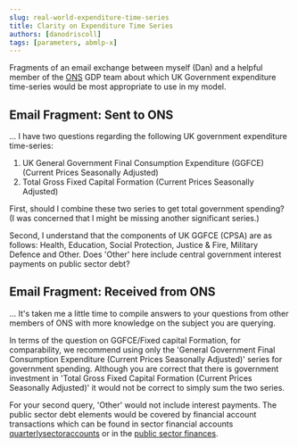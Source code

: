 ```yaml
---
slug: real-world-expenditure-time-series
title: Clarity on Expenditure Time Series
authors: [danodriscoll]
tags: [parameters, abmlp-x]
---
```


Fragments of an email exchange between myself (Dan) and a helpful member of the [ONS](https://www.ons.gov.uk/) GDP team about which UK Government expenditure time-series would be most appropriate to use in my model.

<!--truncate-->

## Email Fragment: Sent to ONS

... I have two questions regarding the following UK government expenditure time-series:

1. UK General Government Final Consumption Expenditure (GGFCE) (Current Prices Seasonally Adjusted)
2. Total Gross Fixed Capital Formation (Current Prices Seasonally Adjusted)

First, should I combine these two series to get total government spending? (I was concerned that I might be missing another significant series.) 

Second, I understand that the components of UK GGFCE (CPSA) are as follows: Health, Education, Social Protection, Justice & Fire, Military Defence and Other. Does 'Other' here include central government interest payments on public sector debt?

## Email Fragment: Received from ONS

... It's taken me a little time to compile answers to your questions from other members of ONS with more knowledge on the subject you are querying.

In terms of the question on GGFCE/Fixed capital Formation, for comparability, we recommend using only the 'General Government Final Consumption Expenditure (Current Prices Seasonally Adjusted)' series for government spending. Although you are correct that there is government investment in 'Total Gross Fixed Capital Formation (Current Prices Seasonally Adjusted)' it would not be correct to simply sum the two series.

For your second query, 'Other' would not include interest payments. The public sector debt elements would be covered by financial account transactions which can be found in sector financial accounts [quarterlysectoraccounts](https://www.ons.gov.uk/economy/nationalaccounts/uksectoraccounts/bulletins/quarterlysectoraccounts/apriltojune2023) or in the [public sector finances](https://www.ons.gov.uk/economy/governmentpublicsectorandtaxes/publicsectorfinance/bulletins/publicsectorfinances/september2023).
